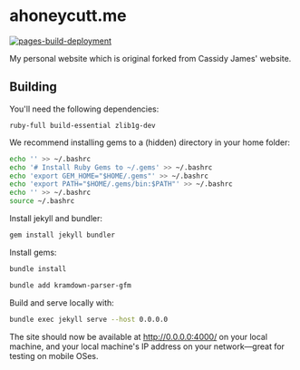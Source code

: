 # ahoneycutt.me

[![pages-build-deployment](https://github.com/ahoneybun/ahoneybun.github.io/actions/workflows/pages/pages-build-deployment/badge.svg)](https://github.com/ahoneybun/ahoneybun.github.io/actions/workflows/pages/pages-build-deployment)

My personal website which is original forked from Cassidy James' website.

## Building

You'll need the following dependencies:
```
ruby-full build-essential zlib1g-dev
```

We recommend installing gems to a (hidden) directory in your home folder:
```bash
echo '' >> ~/.bashrc
echo '# Install Ruby Gems to ~/.gems' >> ~/.bashrc
echo 'export GEM_HOME="$HOME/.gems"' >> ~/.bashrc
echo 'export PATH="$HOME/.gems/bin:$PATH"' >> ~/.bashrc
echo '' >> ~/.bashrc
source ~/.bashrc
```

Install jekyll and bundler:
```bash
gem install jekyll bundler
```

Install gems:
```bash
bundle install
```

```bash
bundle add kramdown-parser-gfm
```

Build and serve locally with:
```bash
bundle exec jekyll serve --host 0.0.0.0
```

The site should now be available at http://0.0.0.0:4000/ on your local machine, and your local machine's IP address on your network—great for testing on mobile OSes.
